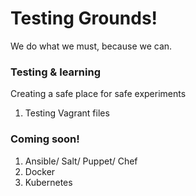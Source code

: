 # Testing Grounds!

We do what we must, because we can.

### Testing & learning

Creating a safe place for safe experiments
1. Testing Vagrant files

### Coming soon!
1. Ansible/ Salt/ Puppet/ Chef
2. Docker
3. Kubernetes

